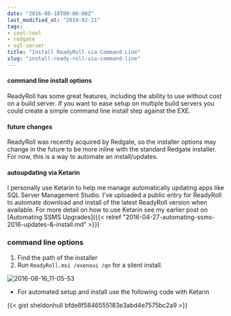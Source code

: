 ```yaml
---
date: "2016-08-18T00:00:00Z"
last_modified_at: "2019-02-21"
tags:
- cool-tool
- redgate
- sql-server
title: "Install ReadyRoll via Command Line"
slug: "install-ready-roll-via-command-line"
---
```


#### command line install options

ReadyRoll has some great features, including the ability to use without cost on a build server. If you want to ease setup on multiple build servers you could create a simple command line install step against the EXE.

#### future changes

ReadyRoll was recently acquired by Redgate, so the installer options may change in the future to be more inline with the standard Redgate installer. For now, this is a way to automate an install/updates.

#### autoupdating via Ketarin

I personally use Ketarin to help me manage automatically updating apps like SQL Server Management Studio. I've uploaded a public entry for ReadyRoll to automate download and install of the latest ReadyRoll version when available. For more detail on how to use Ketarin see my earlier post on [Automating SSMS Upgrades]({{< relref "2016-04-27-automating-ssms-2016-updates-&-install.md" >}})

### command line options

1.  Find the path of the installer
2.  Run `ReadyRoll.msi /exenoui /qn` for a silent install.

![2016-08-16_11-05-53](/images/2016-08-16_11-05-53.png)
- For automated setup and install use the following code with Ketarin

{{< gist sheldonhull  bfde8f5846555183e3abd4e7575bc2a9 >}}
